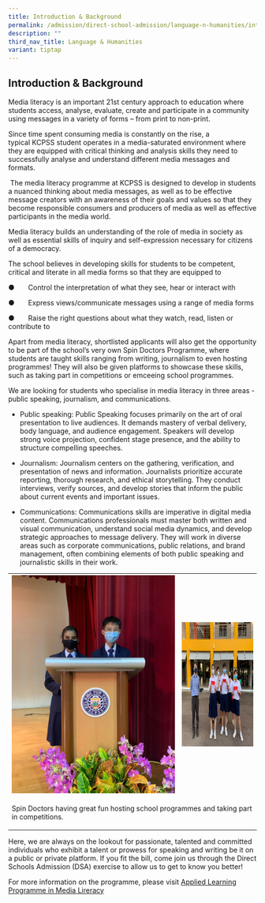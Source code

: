 ```yaml
---
title: Introduction & Background
permalink: /admission/direct-school-admission/language-n-humanities/introduction-n-background/
description: ""
third_nav_title: Language & Humanities
variant: tiptap
---
```

<h2>Introduction &amp; Background</h2>
<p>Media literacy is an important 21st&nbsp;century approach to education
where students access, analyse, evaluate, create and participate in a community
using messages in a variety of forms – from print to non-print.</p>
<p>Since time spent consuming media is constantly on the rise, a typical&nbsp;KCPSS&nbsp;student
operates in a media-saturated environment where they are equipped with
critical thinking and analysis skills they need to successfully analyse
and understand different media messages and formats.&nbsp;</p>
<p>&nbsp;The media literacy programme at KCPSS is designed to develop in
students a nuanced thinking about media messages, as well as to be effective
message creators with an awareness of their goals and values so that they
become&nbsp;responsible consumers and producers of media as well as effective
participants in the media world.</p>
<p>Media literacy builds an understanding of the role of media in society
as well as essential skills of inquiry and self-expression necessary for
citizens of a democracy.</p>
<p>The school believes in developing skills for students to be competent,
critical and literate in all media forms so that they are equipped to</p>
<p>●&nbsp;&nbsp;&nbsp;&nbsp;&nbsp;&nbsp;&nbsp;Control the interpretation
of what they see, hear or interact with</p>
<p>●&nbsp;&nbsp;&nbsp;&nbsp;&nbsp;&nbsp;&nbsp;Express views/communicate messages
using a range of media forms</p>
<p>●&nbsp;&nbsp;&nbsp;&nbsp;&nbsp;&nbsp;&nbsp;Raise the right questions about
what they watch, read, listen or contribute to</p>
<p>Apart from media literacy, shortlisted applicants will also get the opportunity
to be part of the school’s very own Spin Doctors Programme, where students
are taught skills ranging from writing, journalism to even hosting programmes!
They will also be given platforms to showcase these skills, such as taking
part in competitions or emceeing school programmes.</p>
<p>We are looking for students who specialise in media literacy in three
areas - public speaking, journalism, and communications.</p>
<ul data-tight="true" class="tight">
<li>
<p>Public speaking: Public Speaking focuses primarily on the art of oral
presentation to live audiences. It demands mastery of verbal delivery,
body language, and audience engagement. Speakers will develop strong voice
projection, confident stage presence, and the ability to structure compelling
speeches.</p>
</li>
<li>
<p>Journalism: Journalism centers on the gathering, verification, and presentation
of news and information. Journalists prioritize accurate reporting, thorough
research, and ethical storytelling. They conduct interviews, verify sources,
and develop stories that inform the public about current events and important
issues.</p>
</li>
<li>
<p>Communications: Communications skills are imperative in digital media
content. Communications professionals must master both written and visual
communication, understand social media dynamics, and develop strategic
approaches to message delivery. They will work in diverse areas such as
corporate communications, public relations, and brand management, often
combining elements of both public speaking and journalistic skills in their
work.</p>
</li>
</ul>
<p></p>
<table style="minWidth: 50px">
<colgroup>
<col>
<col>
</colgroup>
<tbody>
<tr>
<th rowspan="1" colspan="1">
<div class="isomer-image-wrapper">
<img style="width: 100%" height="auto" width="336" alt="spin1.png" src="/images/Admissions/DSA/spin1.png">
</div>
</th>
<th rowspan="1" colspan="1">
<div class="isomer-image-wrapper">
<img style="width: 100%" height="252" width="336" alt="spin2.png" src="/images/Admissions/DSA/spin2.png">
</div>
</th>
</tr>
<tr>
<td rowspan="1" colspan="2">
<p>Spin Doctors having great fun hosting school programmes and taking part
in competitions.</p>
</td>
</tr>
</tbody>
</table>
<p>Here, we are always on the lookout for passionate, talented and committed
individuals who exhibit a talent or prowess for speaking and writing be
it on a public or private platform. If you fit the bill, come join us through
the Direct Schools Admission (DSA) exercise to allow us to get to know
you better!</p>
<p>For more information on the programme, please visit&nbsp;<a href="https://www.kuochuanpresbyteriansec.moe.edu.sg/the-kuo-chuan-experience/applied-learning-programme-in-media-literacy/" rel="noopener nofollow" target="_blank">Applied Learning Programme in Media Lireracy</a>
</p>